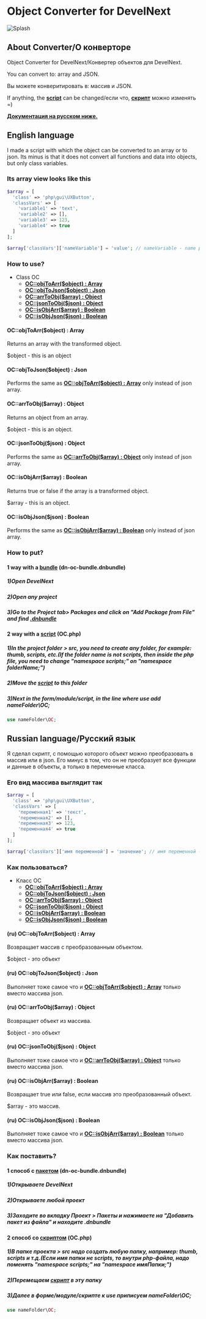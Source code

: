 # Object Converter for DevelNext

![Splash](https://github.com/illa4257/ObjectConverterForDevelNext/blob/master/splash.png)

## About Converter/О конверторе

Object Converter for DevelNext/Конвертер объектов для DevelNext.

You can convert to: array and JSON.

Вы можете конверитировать в: массив и JSON.

If anything, the [**script**](https://github.com/illa4257/ObjectConverterForDevelNext/releases) can be changed/если что, [**скрипт**](https://github.com/illa4257/ObjectConverterForDevelNext/releases) можно изменять =)

[**Документация на русском ниже.**](#russian-languageрусский-язык)

## English language

I made a script with which the object can be converted to an array or to json.
Its minus is that it does not convert all functions and data into objects, but only class variables.

### Its array view looks like this
```php
$array = [
  'class' => 'php\gui\UXButton',
  'classVars' => [
    'variable1' => 'text',
    'variable2' => [],
    'variable3' => 123,
    'variable4' => true
  ]
];

$array['classVars']['nameVariable'] = 'value'; // nameVariable - name property, value - value property.
```

### How to use?
* Class OC
  - [**OC::objToArr($object) : Array**](#ocobjtoarrobject--array)
  - [**OC::objToJson($object) : Json**](#ocobjtojsonobject--json)
  - [**OC::arrToObj($array) : Object**](#ocarrtoobjarray--object)
  - [**OC::jsonToObj($json) : Object**](#ocjsontoobjjson--object)
  - [**OC::isObjArr($array) : Boolean**](#ocisobjarrarray--boolean)
  - [**OC::isObjJson($json) : Boolean**](#ocisobjjsonjson--boolean)

#### OC::objToArr($object) : Array

Returns an array with the transformed object.

$object - this is an object

#### OC::objToJson($object) : Json

Performs the same as [**OC::objToArr($object) : Array**](#ocobjtoarrobject--array) only instead of json array.

#### OC::arrToObj($array) : Object

Returns an object from an array.

$object - this is an object.

#### OC::jsonToObj($json) : Object

Performs the same as [**OC::arrToObj($array) : Object**](#ocarrtoobjarray--object) only instead of json array.

#### OC::isObjArr($array) : Boolean

Returns true or false if the array is a transformed object.

$array - this is an object.

#### OC::isObjJson($json) : Boolean

Performs the same as [**OC::isObjArr($array) : Boolean**](#ocisobjarrarray--boolean) only instead of json array.

### How to put?

#### 1 way with a [**bundle**](https://github.com/illa4257/ObjectConverterForDevelNext/releases) (dn-oc-bundle.dnbundle)

##### 1)Open DevelNext

##### 2)Open any project

##### 3)Go to the Project tab> Packages and click on "Add Package from File" and find [**.dnbundle**](https://github.com/illa4257/ObjectConverterForDevelNext/releases)

#### 2 way with a [**script**](https://github.com/illa4257/ObjectConverterForDevelNext/releases) (OC.php)

##### 1)In the project folder > src, you need to create any folder, for example: thumb, scripts, etc.(If the folder name is not scripts, then inside the php file, you need to change "namespace scripts;"  on "namespace folderName;")

##### 2)Move the [**script**](https://github.com/illa4257/ObjectConverterForDevelNext/releases) to this folder

##### 3)Next in the form/module/script, in the line where use add nameFolder\OC;
```php
use nameFolder\OC;
```

## Russian language/Русский язык

Я сделал скрипт, с помощью которого объект можно преобразовать в массив или в json.
Его минус в том, что он не преобразует все функции и данные в объекты, а только в переменные класса.

### Его вид массива выглядит так
```php
$array = [
  'class' => 'php\gui\UXButton',
  'classVars' => [
    'переменная1' => 'текст',
    'переменная2' => [],
    'переменная3' => 123,
    'переменная4' => true
  ]
];

$array['classVars']['имя переменной'] = 'значение'; // имя переменной - имя свойтва, значение - значение для свойтва.
```

### Как пользоваться?
* Класс OC
  - [**OC::objToArr($object) : Array**](#ru-ocobjtoarrobject--array)
  - [**OC::objToJson($object) : Json**](#ru-ocobjtojsonobject--json)
  - [**OC::arrToObj($array) : Object**](#ru-ocarrtoobjarray--object)
  - [**OC::jsonToObj($json) : Object**](#ru-ocjsontoobjjson--object)
  - [**OC::isObjArr($array) : Boolean**](#ru-ocisobjarrarray--boolean)
  - [**OC::isObjJson($json) : Boolean**](#ru-ocisobjjsonjson--boolean)

#### (ru) OC::objToArr($object) : Array

Возвращает массив с преобразованным объектом.

$object - это объект

#### (ru) OC::objToJson($object) : Json

Выполняет тоже самое что и [**OC::objToArr($object) : Array**](#ru-ocobjtoarrobject--array) только вместо массива json.

#### (ru) OC::arrToObj($array) : Object

Возвращает объект из массива.

$object - это объект

#### (ru) OC::jsonToObj($json) : Object

Выполняет тоже самое что и [**OC::arrToObj($array) : Object**](#ru-ocarrtoobjarray--object) только вместо массива json.

#### (ru) OC::isObjArr($array) : Boolean

Возвращает true или false, если массив это преобразованный объект.

$array - это массив.

#### (ru) OC::isObjJson($json) : Boolean

Выполняет тоже самое что и [**OC::isObjArr($array) : Boolean**](#ru-ocarrtoobjarray--object) только вместо массива json.

### Как поставить?

#### 1 способ с [**пакетом**](https://github.com/illa4257/ObjectConverterForDevelNext/releases) (dn-oc-bundle.dnbundle)

##### 1)Открываете DevelNext

##### 2)Открываете любой проект

##### 3)Заходите во вкладку Проект > Пакеты и нажимаете на "Добавить пакет из файла" и находите .dnbundle

#### 2 способ со [**скриптом**](https://github.com/illa4257/ObjectConverterForDevelNext/releases) (OC.php)

##### 1)В папке проекта > src надо создать любую папку, например: thumb, scripts и т.д.(Если имя папки не scripts, то внутри php-файла, надо поменять "namespace scripts;" на "namespace имяПапки;")

##### 2)Перемещаем [**скрипт**](https://github.com/illa4257/ObjectConverterForDevelNext/releases) в эту папку

##### 3)Далее в форме/модуле/скрипте к use приписуем nameFolder\OC;
```php
use nameFolder\OC;
```
